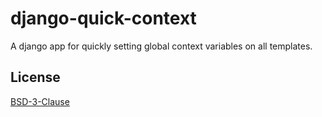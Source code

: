 # django-quick-context

A django app for quickly setting global context variables on all templates.


## License

[BSD-3-Clause](LICENSE.txt)